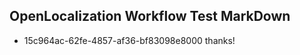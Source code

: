 ## OpenLocalization Workflow Test MarkDown
* 15c964ac-62fe-4857-af36-bf83098e8000 thanks!

<!--HONumber=Aug16_HO3-->



